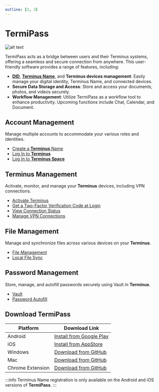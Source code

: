 ```yaml
---
outline: [2, 3]
---
```


# TermiPass

![alt text](/images/how-to/termipass/termipass.jpg)

TermiPass acts as a bridge between users and their Terminus systems, offering a seamless and secure connection from anywhere. This user-friendly software provides a range of features, including:

- [**DID**](../../overview/snowinning/concepts.md#decentralized-identifier), [**Terminus Name**](../../overview/snowinning/terminus-name.md), and **Terminus devices management**: Easily manage your digital identity, Terminus Name, and connected devices.
- **Secure Data Storage and Access**: Store and access your documents, photos, and videos securely.
- **Workflow Management**: Utilize TermiPass as a workflow tool to enhance productivity. Upcoming functions include Chat, Calendar, and Document.

## Account Management

Manage multiple accounts to accommodate your various roles and identities.

- [Create a **Terminus** Name](./account/index.md#create-an-account)
- [Log In to **Terminus**](../terminus/setup/login.md)
- [Log In to **Terminus Space**](../space/account.md#log-in)

## Terminus Management

Activate, monitor, and manage your **Terminus** devices, including VPN connections.

- [Activate Terminus](../terminus/setup/wizard.md)
- [Get a Two-Factor Verification Code at Login](../terminus/setup/login.md#two-factor-verification)
- [View Connection Status](./manage-terminus.md#connection-status)
- [Manage VPN Connections](./manage-terminus.md#vpn-connection)

## File Management

Manage and synchronize files across various devices on your **Terminus**.

- [File Management](../terminus/files/index.md)
- [Local File Sync](./local-file-sync.md)

## Password Management

Store, manage, and autofill passwords securely using Vault in **Terminus**.

- [Vault](../terminus/vault/index.md)
- [Password Autofill](./password-autofill.md)

## Download TermiPass

| Platform         | Download Link                                                                                             |
| ---------------- | --------------------------------------------------------------------------------------------------------- |
| Android          | [Install from Google Play](https://play.google.com/store/apps/details?id=com.terminus.termipass)          |
| iOS              | [Install from AppStore](https://apps.apple.com/app/termipass/id6448082605)                                |
| Windows          | [Download from GitHub](https://github.com/beclab/TermiPass/releases/download/v1.2.9/TermiPass.exe)        |
| Mac              | [Download from GitHub](https://github.com/beclab/TermiPass/releases/download/v1.2.9/TermiPass.dmg)        |
| Chrome Extension | [Download from GitHub](https://github.com/beclab/TermiPass/releases/download/v1.2.9/TermiPass.chrome.zip) |

:::info
Terminus Name registration is only available on the Android and iOS versions of **TermiPass**.
:::
